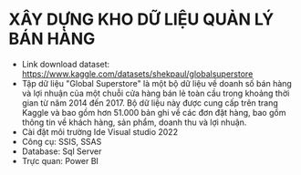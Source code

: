 # XÂY DỰNG KHO DỮ LIỆU QUẢN LÝ BÁN HÀNG
+ Link download dataset: https://www.kaggle.com/datasets/shekpaul/globalsuperstore
+ Tập dữ liệu "Global Superstore" là một bộ dữ liệu về doanh số bán hàng và lợi nhuận của một chuỗi cửa hàng bán lẻ toàn cầu trong khoảng thời gian từ năm 2014 đến 2017. Bộ dữ liệu này được cung cấp trên trang Kaggle và bao gồm hơn 51.000 bản ghi về các đơn đặt hàng, bao gồm thông tin về khách hàng, sản phẩm, doanh thu và lợi nhuận.
+ Cài đặt môi trường Ide Visual studio 2022
+ Công cụ: SSIS, SSAS
+ Database: Sql Server
+ Trực quan: Power BI
